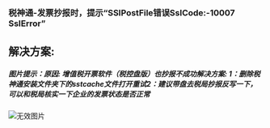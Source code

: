 ### 税神通-发票抄报时，提示“SSIPostFile错误SslCode:-10007 SsIError”



## 解决方案:

##### 图片提示：原因: 增值税开票软件（税控盘版）也抄报不成功解决方案: 1：删除税神通安装文件夹下的sstcache文件打开重试2：建议带盘去税局抄报反写一下，可以和税局核实一下企业的发票状态是否正常



![无效图片](https://cdn.jsdelivr.net/gh/IAskWind/lazy66-site/images/question/1_20181015172451.png)

